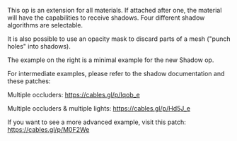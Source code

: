 This op is an extension for all materials. If attached after one, the material will have the capabilities to receive shadows. 
Four different shadow algorithms are selectable. 


It is also possible to use an opacity mask to discard parts of a mesh ("punch holes" into shadows).


The example on the right is a minimal example for the new Shadow op.

For intermediate examples, please refer to the shadow documentation and these patches:

Multiple occluders:
https://cables.gl/p/Iqob_e

Multiple occluders & multiple lights:
https://cables.gl/p/Hd5J_e


If you want to see a more advanced example, visit this patch:
https://cables.gl/p/M0F2We

